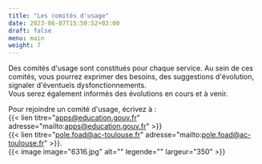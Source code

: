 ```yaml
---
title: "Les comités d'usage"
date: 2023-06-07T15:50:52+02:00
draft: false
menu: main
weight: 7
---
```

Des comités d'usage sont constitués pour chaque service. Au sein de ces comités, vous pourrez exprimer des besoins, des suggestions d'évolution, signaler d'éventuels dysfonctionnements.  
Vous serez également informés des évolutions en cours et à venir.  

Pour rejoindre un comité d'usage, écrivez à :  
{{< lien titre="apps@education.gouv.fr" adresse="mailto:apps@education.gouv.fr" >}}  
{{< lien titre="pole.foad@ac-toulouse.fr" adresse="mailto:pole.foad@ac-toulouse.fr" >}}.    
{{< image image="6316.jpg" alt="" legende="" largeur="350" >}}